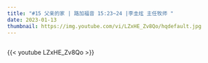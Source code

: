 ```yaml
---
title: "#15 父亲的家 | 路加福音 15:23~24 |李圭炫 主任牧师 "
date: 2023-01-13
thumbnail: https://img.youtube.com/vi/LZxHE_Zv8Qo/hqdefault.jpg
---
```


## <!--more-->

{{< youtube LZxHE_Zv8Qo >}}
